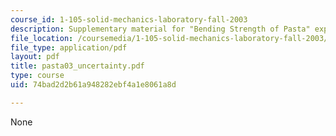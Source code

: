 ```yaml
---
course_id: 1-105-solid-mechanics-laboratory-fall-2003
description: Supplementary material for "Bending Strength of Pasta" experiment
file_location: /coursemedia/1-105-solid-mechanics-laboratory-fall-2003/74bad2d2b61a948282ebf4a1e8061a8d_pasta03_uncertainty.pdf
file_type: application/pdf
layout: pdf
title: pasta03_uncertainty.pdf
type: course
uid: 74bad2d2b61a948282ebf4a1e8061a8d

---
```

None